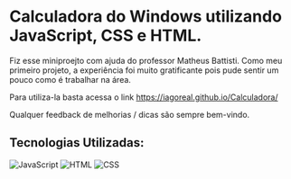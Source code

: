 # Calculadora do Windows utilizando JavaScript, CSS e HTML.
Fiz esse miniproejto com ajuda do professor Matheus Battisti.
Como meu primeiro projeto, a experiência foi muito gratificante pois pude sentir um pouco como é trabalhar na área.


Para utiliza-la basta acessa o link https://iagoreal.github.io/Calculadora/


Qualquer feedback de melhorias / dicas são sempre bem-vindo.


## Tecnologias Utilizadas:
![JavaScript](https://img.shields.io/badge/JavaScript-323330?style=for-the-badge&logo=javascript&logoColor=F7DF1E)
![HTML](https://img.shields.io/badge/HTML5-E34F26?style=for-the-badge&logo=html5&logoColor=white)
![CSS](https://img.shields.io/badge/CSS3-1572B6?style=for-the-badge&logo=css3&logoColor=white)
